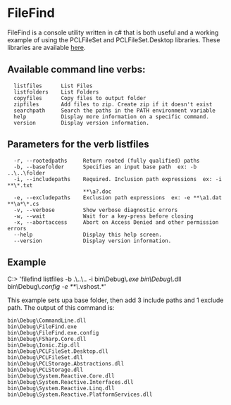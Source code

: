 # FileFind
FileFind is a console utility written in c# that is both useful and a working example of using the PCLFileSet and PCLFileSet.Desktop libraries. These libraries are available [here](http://github.com/Merlin9999/PCLFileSet).
## Available command line verbs:
```
  listfiles      List Files
  listfolders    List Folders
  copyfiles      Copy files to output folder
  zipfiles       Add files to zip. Create zip if it doesn't exist
  searchpath     Search the paths in the PATH environment variable
  help           Display more information on a specific command.
  version        Display version information.
```
## Parameters for the verb listfiles
```
  -r, --rootedpaths     Return rooted (fully qualified) paths
  -b, --basefolder      Specifies an input base path  ex: -b ..\..\folder
  -i, --includepaths    Required. Inclusion path expressions  ex: -i **\*.txt
                        **\a?.doc
  -e, --excludepaths    Exclusion path expressions  ex: -e **\a1.dat **\a*\*.cs
  -v, --verbose         Show verbose diagnostic errors
  -w, --wait            Wait for a key-press before closing
  -x, --abortaccess     Abort on Access Denied and other permission errors
  --help                Display this help screen.
  --version             Display version information.
```
## Example
C:> 'filefind listfiles -b .\\..\\.. -i bin\\Debug\\*.exe bin\\Debug\\*.dll bin\\Debug\\*.config -e **\\*.vshost.*'

This example sets upa base folder, then add 3 include paths and 1 exclude path. The output of this command is:
```
bin\Debug\CommandLine.dll
bin\Debug\FileFind.exe
bin\Debug\FileFind.exe.config
bin\Debug\FSharp.Core.dll
bin\Debug\Ionic.Zip.dll
bin\Debug\PCLFileSet.Desktop.dll
bin\Debug\PCLFileSet.dll
bin\Debug\PCLStorage.Abstractions.dll
bin\Debug\PCLStorage.dll
bin\Debug\System.Reactive.Core.dll
bin\Debug\System.Reactive.Interfaces.dll
bin\Debug\System.Reactive.Linq.dll
bin\Debug\System.Reactive.PlatformServices.dll
```

